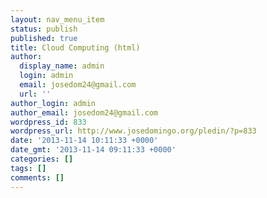 ```yaml
---
layout: nav_menu_item
status: publish
published: true
title: Cloud Computing (html)
author:
  display_name: admin
  login: admin
  email: josedom24@gmail.com
  url: ''
author_login: admin
author_email: josedom24@gmail.com
wordpress_id: 833
wordpress_url: http://www.josedomingo.org/pledin/?p=833
date: '2013-11-14 10:11:33 +0000'
date_gmt: '2013-11-14 09:11:33 +0000'
categories: []
tags: []
comments: []
---
```


